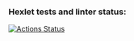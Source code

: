### Hexlet tests and linter status:
[![Actions Status](https://github.com/AMOrlovSev/java-project-72/actions/workflows/hexlet-check.yml/badge.svg)](https://github.com/AMOrlovSev/java-project-72/actions)